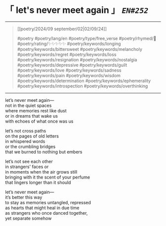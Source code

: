 # &#12300; let's never meet again &#12301; *`EN#252`*

---

> [[poetry/2024/09 september/02|02/09/24]]
> 
> #poetry 
> #poetry/lang/en 
> #poetry/type/free_verse 
> #poetry/rhymed/🔴 
> #poetry/rating/✨✨✨✨✨ 
> #poetry/keywords/longing #poetry/keywords/bittersweet #poetry/keywords/melancholy #poetry/keywords/regret #poetry/keywords/loss #poetry/keywords/resignation #poetry/keywords/nostalgia #poetry/keywords/depressive #poetry/keywords/guilt #poetry/keywords/love #poetry/keywords/sadness #poetry/keywords/pain #poetry/keywords/wisdom #poetry/keywords/determination #poetry/keywords/ephemerality #poetry/keywords/introspection #poetry/keywords/overthinking 

---

let’s never meet again—  
not in the quiet spaces  
where memories rest like dust  
or in dreams that wake us  
with echoes of what once was us  
  
let’s not cross paths  
on the pages of old letters  
in whispered words  
or the crumbling bridges  
that we burned to nothing but embers  
  
let’s not see each other  
in strangers' faces or  
in moments when the air grows still  
bringing with it the scent of your perfume  
that lingers longer than it should  
  
let’s never meet again—  
it’s better this way  
to stay as memories untangled, repressed  
as hearts that might heal in due time  
as strangers who once danced together,  
yet separate somehow